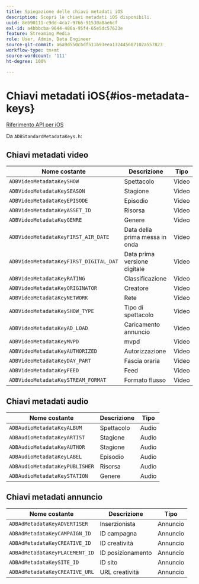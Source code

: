 ```yaml
---
title: Spiegazione delle chiavi metadati iOS
description: Scopri le chiavi metadati iOS disponibili.
uuid: 8eb90111-c9dd-4ca7-9766-91530a8ae6cf
exl-id: a4bbbcba-9644-486a-95f4-65e5dc57623e
feature: Streaming Media
role: User, Admin, Data Engineer
source-git-commit: a6a9d550cbdf511b93eea132445607102a557823
workflow-type: tm+mt
source-wordcount: '111'
ht-degree: 100%

---
```


# Chiavi metadati iOS{#ios-metadata-keys}

[Riferimento API per iOS](https://adobe-marketing-cloud.github.io/media-sdks/reference/ios/)

Da `ADBStandardMetadataKeys.h`:

## Chiavi metadati video

| Nome costante | Descrizione | Tipo |
|---|---|---|
| `ADBVideoMetadataKeySHOW` | Spettacolo | Video |
| `ADBVideoMetadataKeySEASON` | Stagione | Video |
| `ADBVideoMetadataKeyEPISODE` | Episodio | Video |
| `ADBVideoMetadataKeyASSET_ID` | Risorsa | Video |
| `ADBVideoMetadataKeyGENRE` | Genere | Video |
| `ADBVideoMetadataKeyFIRST_AIR_DATE` | Data della prima messa in onda | Video |
| `ADBVideoMetadataKeyFIRST_DIGITAL_DAT` | Data prima versione digitale | Video |
| `ADBVideoMetadataKeyRATING` | Classificazione | Video |
| `ADBVideoMetadataKeyORIGINATOR` | Creatore | Video |
| `ADBVideoMetadataKeyNETWORK` | Rete | Video |
| `ADBVideoMetadataKeySHOW_TYPE` | Tipo di spettacolo | Video |
| `ADBVideoMetadataKeyAD_LOAD` | Caricamento annuncio | Video |
| `ADBVideoMetadataKeyMVPD` | mvpd | Video |
| `ADBVideoMetadataKeyAUTHORIZED` | Autorizzazione | Video |
| `ADBVideoMetadataKeyDAY_PART` | Fascia oraria | Video |
| `ADBVideoMetadataKeyFEED` | Feed | Video |
| `ADBVideoMetadataKeySTREAM_FORMAT` | Formato flusso | Video |

## Chiavi metadati audio

| Nome costante | Descrizione | Tipo |
|---|---|---|
| `ADBAudioMetadataKeyALBUM` | Spettacolo | Audio |
| `ADBAudioMetadataKeyARTIST` | Stagione | Audio |
| `ADBAudioMetadataKeyAUTHOR` | Stagione | Audio |
| `ADBAudioMetadataKeyLABEL` | Episodio | Audio |
| `ADBAudioMetadataKeyPUBLISHER` | Risorsa | Audio |
| `ADBAudioMetadataKeySTATION` | Genere | Audio |

## Chiavi metadati annuncio

| Nome costante | Descrizione | Tipo |
|---|---|---|
| `ADBAdMetadataKeyADVERTISER` | Inserzionista | Annuncio |
| `ADBAdMetadataKeyCAMPAIGN_ID` | ID campagna | Annuncio |
| `ADBAdMetadataKeyCREATIVE_ID` | ID creatività | Annuncio |
| `ADBAdMetadataKeyPLACEMENT_ID` | ID posizionamento | Annuncio |
| `ADBAdMetadataKeySITE_ID` | ID sito | Annuncio |
| `ADBAdMetadataKeyCREATIVE_URL` | URL creatività | Annuncio |
